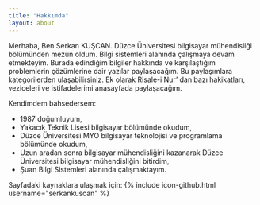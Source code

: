 ```yaml
---
title: "Hakkımda"
layout: about
---
```


Merhaba,
Ben Serkan KUŞCAN. Düzce Üniversitesi bilgisayar mühendisliği bölümünden mezun oldum. Bilgi sistemleri alanında çalışmaya devam etmekteyim. Burada edindiğim bilgiler hakkında ve karşılaştığım problemlerin çözümlerine dair yazılar paylaşacağım. Bu paylaşımlara kategorilerden ulaşabilirsiniz. Ek olarak Risale-i Nur’ dan bazı hakikatları, veziceleri ve istifadelerimi anasayfada paylaşacağım.

Kendimdem bahsedersem:
- 1987 doğumluyum,
- Yakacık Teknik Lisesi bilgisayar bölümünde okudum,
- Düzce Üniversitesi MYO bilgisayar teknolojisi ve programlama bölümünde okudum,
- Uzun aradan sonra bilgisayar mühendisliğini kazanarak Düzce Üniversitesi bilgisayar mühendisliğini bitirdim,
- Şuan Bilgi Sistemleri alanında çalışmaktayım.



Sayfadaki kaynaklara ulaşmak için: {% include icon-github.html username="serkankuscan" %}
